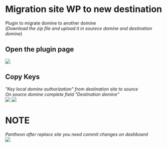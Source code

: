 # Migration site WP to new destination
Plugin to migrate domine to another domine<br>
(*Download the zip file and upload it in sourece domine and destination domine*)

## Open the plugin page
<img src="https://i.ibb.co/HKw1Sqc/migrator-page.png" />

## Copy Keys
*"Key local domine authorization" from destination site to source*<br>
*On source domine complete field "Destination domine"*<br>
<img src="https://i.ibb.co/6mZhBfQ/dest.png" />
<img src="https://i.ibb.co/kywtv2g/src.png" />

# NOTE
*Pantheon after replace site you need commit changes on dashboard*
<br>
<img src="https://i.ibb.co/q7J3yvg/pantheon2.png" />

